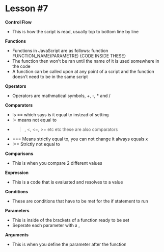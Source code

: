 # Lesson #7

**Control Flow**
- This is how the script is read, usually top to bottom line by line

**Functions**
- Functions in JavaScript are as follows: function FUNCTION_NAME(PARAMETRE) {CODE INSIDE THESE}
- The function then won't be ran until the name of it is used somewhere in the code
- A function can be called upon at any point of a script and the function doesn't need to be in the same script

**Operators**
- Operators are mathmatical symbols, +, -, * and /

**Comparators**
- Is == which says is it equal to instead of setting
- != means not equal to
- >, <, <=, >= etc etc these are also comparators
- === Means strictly equal to, you can not change it always equals x
- !== Strictly not equal to

**Comparisons**
- This is when you compare 2 different values

**Expression**
- This is a code that is evaluated and resolves to a value

**Conditions**
- These are conditions that have to be met for the if statement to run

**Parameters**
- This is inside of the brackets of a function ready to be set
- Seperate each parameter with a ,

**Arguments**
- This is when you define the parameter after the function